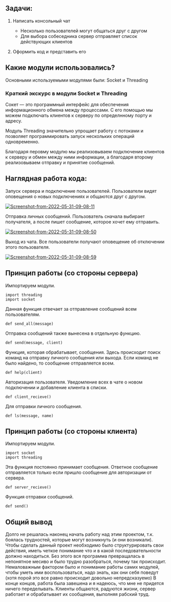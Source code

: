 ## Задачи:

1) Написать консольный чат
	  * Несколько пользователей могут общаться друг с другом
	  * Для выбора собеседника сервер отправляет список действующих клиентов
		
2) Оформить код и представить его

## Какие модули использовались?

Основными используемыми модулями были: Socket и Threading

### Краткий экскурс в модули Socket и Threading
        
Сокет — это программный интерфейс для обеспечения информационного обмена между процессами. С его помощью мы можем подключать клиентов к серверу по определнному порту и адресу.

Модуль Threading значительно упрощает работу с потоками и позволяет программировать запуск нескольких операций одновременно.

Благодаря перовму модулю мы реализовываем подключение клиентов к серверу и обмен между ними информации, а благодаря второму реализовываем отправку и принятие сообщений.

## Наглядная работа кода:

Запуск сервера и подключение пользователей.
Пользователи видят оповещения о новых подключениях и общаются друг с другом.

<a href="https://ibb.co/g4Zp0Wx"><img src="https://i.ibb.co/Z2zPQg0/Screenshot-from-2022-05-31-09-08-11.png" alt="Screenshot-from-2022-05-31-09-08-11" border="0"></a>

Отправка личных сообщений.
Пользователь сначала выбирает получателя, а после пишет сообщение, которое хочет ему отправить.

<a href="https://ibb.co/F3TD86r"><img src="https://i.ibb.co/bm9KN10/Screenshot-from-2022-05-31-09-08-50.png" alt="Screenshot-from-2022-05-31-09-08-50" border="0"></a>

Выход из чата.
Все пользователи получают оповещение об отключении этого пользователя.

<a href="https://ibb.co/CBr12FG"><img src="https://i.ibb.co/MnX26L0/Screenshot-from-2022-05-31-09-08-59.png" alt="Screenshot-from-2022-05-31-09-08-59" border="0"></a>

## Принцип работы (со стороны сервера)

Импортируем модули.

```
import threading
import socket
```
Данная функция отвечает за отправление сообщений всем пользователям.

```
def send_all(message)
```
Отправка сообщений также вынесена в отдельную функцию.

```
def send(message, client)
```
Функция, которая обрабатывает, сообщения.
Здесь происходит поиск команд на отправку личного сообщения или выхода.
Если команд не было найдено, то сообщение отправляется всем.

```
def help(client)
```
Авторизация пользователя. Уведомление всех в чате о новом подключении и добавление клиента в списки.

```
def client_recieve()
```

Для отправки личного сообщения.

```
def ls(message, name)
```

## Принцип работы (со стороны клиента)

Импортируем модули.

```
import socket
import threading
```

Эта функция постоянно принимает сообщения.
Ответное сообщение отправляется только если пришло сообщение для авторизации от сервера.

```
def server_recieve()
```

Функция отправки сообщений.

```
def send()
```

## Общий вывод

Долго не решалась наконец начать работу над этим проектом, т.к. боялась трудностей, которые могут возникнуть (и они возникали). 
Чтобы сделать данный проект необходимо было структурировать свои действия, иметь четкое понимание что и в какой последовательности должно находиться.
Без этого вся программа превращалась в непонятное месиво и было трудно разобраться, почему так происходит.
Немаловажным фактором было и понимание работы самих модулей, чтобы уметь ими воспользоваться, надо знать, как они себя поведут (хотя порой это все равно происходит довольно непредсказуемо)
В конце концов, работа была завешена и я надеюсь, что мне не придется ничего переделывать.
Клиенты общаются, радуются жизни, сервер работает и обрабатывает их сообщения, выполняя рабский труд.
